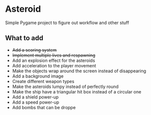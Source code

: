 # Asteroid
Simple Pygame project to figure out workflow and other stuff

## What to add
- ~~Add a scoring system~~
- ~~Implement multiple lives and respawning~~
- Add an explosion effect for the asteroids
- Add acceleration to the player movement
- Make the objects wrap around the screen instead of disappearing
- Add a background image
- Create different weapon types
- Make the asteroids lumpy instead of perfectly round
- Make the ship have a triangular hit box instead of a circular one
- Add a shield power-up
- Add a speed power-up
- Add bombs that can be droppe
